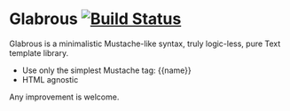 # Glabrous [![Build Status](https://travis-ci.org/MichelBoucey/glabrous.svg?branch=master)](https://travis-ci.org/MichelBoucey/glabrous)

Glabrous is a minimalistic Mustache-like syntax, truly logic-less, pure Text template library.

* Use only the simplest Mustache tag: {{name}}
* HTML agnostic

Any improvement is welcome.
